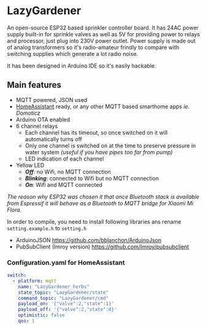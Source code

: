 # LazyGardener 

An open-source ESP32 based sprinkler controller board. It has 24AC power supply built-in for sprinkle valves as well as 5V for providing power to relays and processor, just plug into 230V power outlet. Power supply is made out of analog transformers so it's radio-amateur frindly to compare with switching supplies which generate a lot radio noise. 

It has been designed in Arduino IDE so it's easily hackable.

## Main features
* MQTT powered, JSON used
* [HomeAssistant](https://home-assistant.io/) ready, or any other MQTT based smarthome apps *ie. Domoticz*
* Arduino OTA enabled
* 6 channel relays
    * Each channel has its timeout, so once switched on it will automatically turns off
    * Only one channel is switched on at the time to preserve pressure in water system *(useful if you have pipes too far from pump)*
    * LED indication of each channel
* Yellow LED
    * **_Off_**: no Wifi, no MQTT connection
    * **_Blinking_**: connected to Wifi but no MQTT connection
    * **_On_**: Wifi and MQTT connected

*The reason why ESP32 was chosen it that once Bluetooth stack is available from Espressif it will behave as a Bluetooth to MQTT bridge for Xiaomi Mi Flora.*


In order to compile, you need to install following libraries ans rename `setting.example.h` to `setting.h`
* ArduinoJSON https://github.com/bblanchon/ArduinoJson
* PubSubClient (Imroy version) https://github.com/Imroy/pubsubclient

### Configuration.yaml for HomeAssistant
```yaml
switch:
  - platform: mqtt
    name: "LazyGardener_herbs"
    state_topic: "LazyGardener/state"
    command_topic: "LazyGardener/cmd"
    payload_on: '{"valve":2,"state":1}'
    payload_off: '{"valve":2,"state":0}'
    optimistic: false
    qos: 1
```
